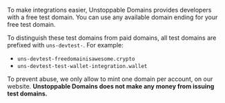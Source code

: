 To make integrations easier, Unstoppable Domains provides developers with a free test domain. You can use any available domain ending for your free test domain.

To distinguish these test domains from paid domains, all test domains are prefixed with `uns-devtest-`. For example:

* `uns-devtest-freedomainisawesome.crypto`
* `uns-devtest-test-wallet-integration.wallet`

To prevent abuse, we only allow to mint one domain per account, on our website. **Unstoppable Domains does not make any money from issuing test domains.**
